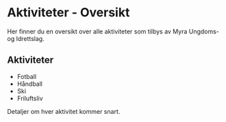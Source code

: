 # Aktiviteter - Oversikt

Her finner du en oversikt over alle aktiviteter som tilbys av Myra Ungdoms- og Idrettslag.

## Aktiviteter

- Fotball
- Håndball
- Ski
- Friluftsliv

Detaljer om hver aktivitet kommer snart.
